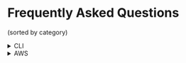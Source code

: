 # Frequently Asked Questions

(sorted by category)

<details>
<summary>CLI</summary>
<details>
<summary>How do I create a new app and sync it?</summary>
Use the `nuon apps create -n <your app name> --no-template` command to create a new app, and then use `nuon apps sync .` to sync the local directory of app config files with the app.
</details>

<details>
<summary>There are two sync sub-commands under nuon apps, what is the difference?</summary>
`nuon apps sync` is a more advanced sync that does some validation and knows how to construct a config from a well-known directory structure. `nuon apps sync-dir` used to do this, but will be deprecated.

> Note: The directory that you run `nuon apps sync` in, must be the same name as the app created in `nuon apps create -n <your app name> --no-template`.
</details>

<details>
<summary>Where are org, app and install current contexts stored?</summary>
The current contexts are stored in the local `~/.nuon` file along with the Nuon api key.
</details>

</details>

<details>
<summary>AWS</summary>

<details>
<summary>As a customer deploying an app from the Nuon dashboard, how do I tie my AWS access key and secret access key to the app install?</summary>
When you click on the Nuon-generated CloudFormation Stack Link in the Nuon dashboard, that opens in the customer's AWS account. The initial install runner and app install is done with the customer's AWS credentials. Nuon never will have access to these credentials.  All of those Nuon control plane activities like creating app configs and building components, leverage the AWS (or equivalent cloud) credentials of Nuon-hosted control plane or the customer-hosted control plane.

</details>

</details>